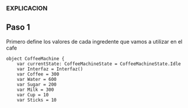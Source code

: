 ### EXPLICACION

## Paso 1

Primero define los valores de cada ingredente que vamos a utilizar en el cafe
```
object CoffeeMachine {
    var currentState: CoffeeMachineState = CoffeeMachineState.Idle
    var Interfaz = Interfaz()
    var Coffee = 300
    var Water = 600
    var Sugar = 200
    var Milk = 300
    var Cup = 10
    var Sticks = 10
```

